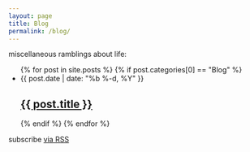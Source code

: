 ```yaml
---
layout: page
title: Blog
permalink: /blog/
---
```


<p class="intro">miscellaneous ramblings about life:</p>
<ul class="post-list">
{% for post in site.posts %}
  {% if post.categories[0] == "Blog" %}
  <li>
    <span class="post-meta">{{ post.date | date: "%b %-d, %Y" }}</span>
    <h2>
    <a class="post-link" href="{{ post.url | prepend: site.baseurl }}">{{ post.title }}</a>
    </h2>
  </li>
  {% endif %}  
{% endfor %}
</ul>
<p class="rss-subscribe">subscribe <a href="{{ "/feed.xml" | prepend: site.baseurl }}">via RSS</a></p>
  
  
